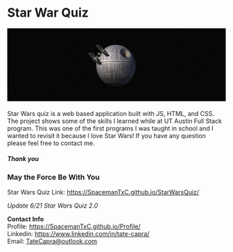 # Star War Quiz

![Death Star](https://github.com/SpacemanTxC/StarWarsQuiz/blob/master/gitresource/deathStar.jpg)<br/><br/>
Star Wars quiz is a web based application built with JS, HTML, and CSS. The project shows some of the skills I learned while at UT Austin Full Stack program. This was one of the first programs I was taught in school and I wanted to revisit it because I love Star Wars! If you have any question please feel free to contact me.

<h5>Thank you</h5>

<h3>May the Force Be With You</h3>

Star Wars Quiz Link: https://SpacemanTxC.github.io/StarWarsQuiz/

*Update 6/21 Star Wars Quiz 2.0*

<b>Contact Info</b> <br/>
Profile: https://SpacemanTxC.github.io/Profile/ <br/>
Linkedin: https://www.linkedin.com/in/tate-capra/ <br/>
Email: TateCapra@outlook.com
